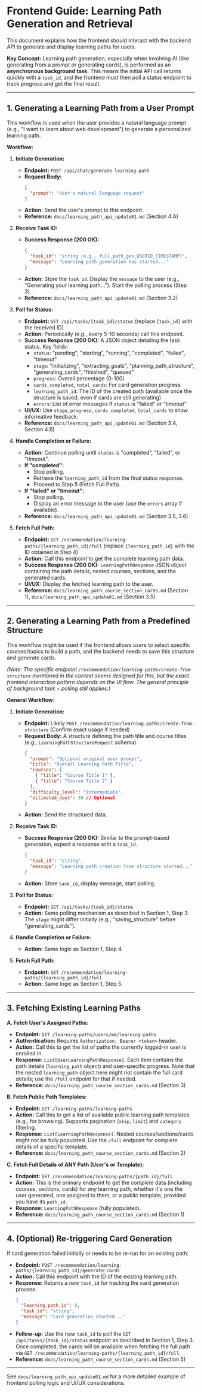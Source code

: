 # Frontend Guide: Learning Path Generation and Retrieval

This document explains how the frontend should interact with the backend API to generate and display learning paths for users.

**Key Concept:** Learning path generation, especially when involving AI (like generating from a prompt or generating cards), is performed as an **asynchronous background task**. This means the initial API call returns quickly with a `task_id`, and the frontend must then poll a status endpoint to track progress and get the final result.

---

## 1. Generating a Learning Path from a User Prompt

This workflow is used when the user provides a natural language prompt (e.g., "I want to learn about web development") to generate a personalized learning path.

**Workflow:**

1.  **Initiate Generation:**
    *   **Endpoint:** `POST /api/chat/generate-learning-path`
    *   **Request Body:**
        ```json
        {
          "prompt": "User's natural language request"
        }
        ```
    *   **Action:** Send the user's prompt to this endpoint.
    *   **Reference:** `docs/learning_path_api_update01.md` (Section 4.A)

2.  **Receive Task ID:**
    *   **Success Response (200 OK):**
        ```json
        {
          "task_id": "string (e.g., full_path_gen_USERID_TIMESTAMP)",
          "message": "Learning path generation has started..."
        }
        ```
    *   **Action:** Store the `task_id`. Display the `message` to the user (e.g., "Generating your learning path..."). Start the polling process (Step 3).
    *   **Reference:** `docs/learning_path_api_update01.md` (Section 3.2)

3.  **Poll for Status:**
    *   **Endpoint:** `GET /api/tasks/{task_id}/status` (replace `{task_id}` with the received ID)
    *   **Action:** Periodically (e.g., every 5-10 seconds) call this endpoint.
    *   **Success Response (200 OK):** A JSON object detailing the task status. Key fields:
        *   `status`: "pending", "starting", "running", "completed", "failed", "timeout"
        *   `stage`: "initializing", "extracting_goals", "planning_path_structure", "generating_cards", "finished", "queued"
        *   `progress`: Overall percentage (0-100)
        *   `cards_completed`, `total_cards`: For card generation progress
        *   `learning_path_id`: The ID of the created path (available once the structure is saved, even if cards are still generating)
        *   `errors`: List of error messages if `status` is "failed" or "timeout"
    *   **UI/UX:** Use `stage`, `progress`, `cards_completed`, `total_cards` to show informative feedback.
    *   **Reference:** `docs/learning_path_api_update01.md` (Section 3.4, Section 4.B)

4.  **Handle Completion or Failure:**
    *   **Action:** Continue polling until `status` is "completed", "failed", or "timeout".
    *   **If "completed":**
        *   Stop polling.
        *   Retrieve the `learning_path_id` from the final status response.
        *   Proceed to Step 5 (Fetch Full Path).
    *   **If "failed" or "timeout":**
        *   Stop polling.
        *   Display an error message to the user (use the `errors` array if available).
    *   **Reference:** `docs/learning_path_api_update01.md` (Section 3.5, 3.6)

5.  **Fetch Full Path:**
    *   **Endpoint:** `GET /recommendation/learning-paths/{learning_path_id}/full` (replace `{learning_path_id}` with the ID obtained in Step 4)
    *   **Action:** Call this endpoint to get the complete learning path data.
    *   **Success Response (200 OK):** `LearningPathResponse` JSON object containing the path details, nested courses, sections, and the generated cards.
    *   **UI/UX:** Display the fetched learning path to the user.
    *   **Reference:** `docs/learning_path_course_section_cards.md` (Section 1), `docs/learning_path_api_update01.md` (Section 3.5)

---

## 2. Generating a Learning Path from a Predefined Structure

This workflow might be used if the frontend allows users to select specific courses/topics to build a path, and the backend needs to save this structure and generate cards.

*(Note: The specific endpoint `/recommendation/learning-paths/create-from-structure` mentioned in the context seems designed for this, but the exact frontend interaction pattern depends on the UI flow. The general principle of background task + polling still applies.)*

**General Workflow:**

1.  **Initiate Generation:**
    *   **Endpoint:** Likely `POST /recommendation/learning-paths/create-from-structure` (Confirm exact usage if needed)
    *   **Request Body:** A structure defining the path title and course titles (e.g., `LearningPathStructureRequest` schema).
        ```json
        {
          "prompt": "Optional original user prompt",
          "title": "Overall Learning Path Title",
          "courses": [
            { "title": "Course Title 1" },
            { "title": "Course Title 2" }
          ],
          "difficulty_level": "intermediate",
          "estimated_days": 30 // Optional
        }
        ```
    *   **Action:** Send the structured data.

2.  **Receive Task ID:**
    *   **Success Response (200 OK):** Similar to the prompt-based generation, expect a response with a `task_id`.
        ```json
        {
          "task_id": "string",
          "message": "Learning path creation from structure started..."
        }
        ```
    *   **Action:** Store `task_id`, display message, start polling.

3.  **Poll for Status:**
    *   **Endpoint:** `GET /api/tasks/{task_id}/status`
    *   **Action:** Same polling mechanism as described in Section 1, Step 3. The `stage` might differ initially (e.g., "saving_structure" before "generating_cards").

4.  **Handle Completion or Failure:**
    *   **Action:** Same logic as Section 1, Step 4.

5.  **Fetch Full Path:**
    *   **Endpoint:** `GET /recommendation/learning-paths/{learning_path_id}/full`
    *   **Action:** Same logic as Section 1, Step 5.

---

## 3. Fetching Existing Learning Paths

**A. Fetch User's Assigned Paths:**

*   **Endpoint:** `GET /learning-paths/users/me/learning-paths`
*   **Authentication:** Requires `Authorization: Bearer <token>` header.
*   **Action:** Call this to get the list of paths the currently logged-in user is enrolled in.
*   **Response:** `List[UserLearningPathResponse]`. Each item contains the path details (`learning_path` object) and user-specific progress. Note that the nested `learning_path` object here might not contain the full card details; use the `/full` endpoint for that if needed.
*   **Reference:** `docs/learning_path_course_section_cards.md` (Section 3)

**B. Fetch Public Path Templates:**

*   **Endpoint:** `GET /learning-paths/learning-paths`
*   **Action:** Call this to get a list of available public learning path templates (e.g., for browsing). Supports pagination (`skip`, `limit`) and `category` filtering.
*   **Response:** `List[LearningPathResponse]`. Nested courses/sections/cards might not be fully populated. Use the `/full` endpoint for complete details of a specific template.
*   **Reference:** `docs/learning_path_course_section_cards.md` (Section 2)

**C. Fetch Full Details of ANY Path (User's or Template):**

*   **Endpoint:** `GET /recommendation/learning-paths/{path_id}/full`
*   **Action:** This is the primary endpoint to get the *complete* data (including courses, sections, cards) for *any* learning path, whether it's one the user generated, one assigned to them, or a public template, provided you have its `path_id`.
*   **Response:** `LearningPathResponse` (fully populated).
*   **Reference:** `docs/learning_path_course_section_cards.md` (Section 1)

---

## 4. (Optional) Re-triggering Card Generation

If card generation failed initially or needs to be re-run for an existing path:

*   **Endpoint:** `POST /recommendation/learning-paths/{learning_path_id}/generate-cards`
*   **Action:** Call this endpoint with the ID of the existing learning path.
*   **Response:** Returns a *new* `task_id` for tracking the card generation process.
    ```json
    {
      "learning_path_id": 0,
      "task_id": "string",
      "message": "Card generation started..."
    }
    ```
*   **Follow-up:** Use the new `task_id` to poll the `GET /api/tasks/{task_id}/status` endpoint as described in Section 1, Step 3. Once completed, the cards will be available when fetching the full path via `GET /recommendation/learning-paths/{learning_path_id}/full`.
*   **Reference:** `docs/learning_path_course_section_cards.md` (Section 5)

---

See `docs/learning_path_api_update01.md` for a more detailed example of frontend polling logic and UI/UX considerations.